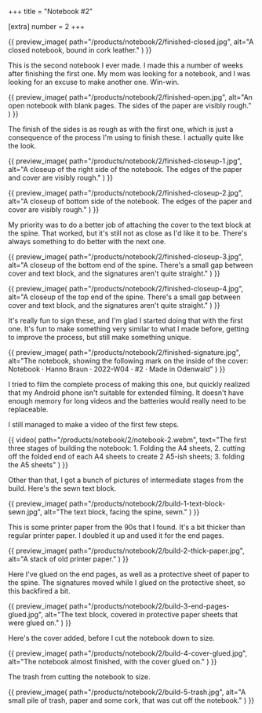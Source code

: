 +++
title = "Notebook #2"

[extra]
number = 2
+++

{{
    preview_image(
        path="/products/notebook/2/finished-closed.jpg",
        alt="A closed notebook, bound in cork leather."
    )
}}

This is the second notebook I ever made. I made this a number of weeks after finishing the first one. My mom was looking for a notebook, and I was looking for an excuse to make another one. Win-win.

{{
    preview_image(
        path="/products/notebook/2/finished-open.jpg",
        alt="An open notebook with blank pages. The sides of the paper are visibly rough."
    )
}}

The finish of the sides is as rough as with the first one, which is just a consequence of the process I'm using to finish these. I actually quite like the look.

{{
    preview_image(
        path="/products/notebook/2/finished-closeup-1.jpg",
        alt="A closeup of the right side of the notebook. The edges of the paper and cover are visibly rough."
    )
}}

{{
    preview_image(
        path="/products/notebook/2/finished-closeup-2.jpg",
        alt="A closeup of bottom side of the notebook. The edges of the paper and cover are visibly rough."
    )
}}

My priority was to do a better job of attaching the cover to the text block at the spine. That worked, but it's still not as close as I'd like it to be. There's always something to do better with the next one.

{{
    preview_image(
        path="/products/notebook/2/finished-closeup-3.jpg",
        alt="A closeup of the bottom end of the spine. There's a small gap between cover and text block, and the signatures aren't quite straight."
    )
}}

{{
    preview_image(
        path="/products/notebook/2/finished-closeup-4.jpg",
        alt="A closeup of the top end of the spine. There's a small gap between cover and text block, and the signatures aren't quite straight."
    )
}}

It's really fun to sign these, and I'm glad I started doing that with the first one. It's fun to make something very similar to what I made before, getting to improve the process, but still make something unique.

{{
    preview_image(
        path="/products/notebook/2/finished-signature.jpg",
        alt="The notebook, showing the following mark on the inside of the cover: Notebook · Hanno Braun · 2022-W04 · #2 · Made in Odenwald"
    )
}}

I tried to film the complete process of making this one, but quickly realized that my Android phone isn't suitable for extended filming. It doesn't have enough memory for long videos and the batteries would really need to be replaceable.

I still managed to make a video of the first few steps.

{{
    video(
        path="/products/notebook/2/notebook-2.webm",
        text="The first three stages of building the notebook: 1. Folding the A4 sheets, 2. cutting off the folded end of each A4 sheets to create 2 A5-ish sheets; 3. folding the A5 sheets"
    )
}}

Other than that, I got a bunch of pictures of intermediate stages from the build. Here's the sewn text block.

{{
    preview_image(
        path="/products/notebook/2/build-1-text-block-sewn.jpg",
        alt="The text block, facing the spine, sewn."
    )
}}

This is some printer paper from the 90s that I found. It's a bit thicker than regular printer paper. I doubled it up and used it for the end pages.

{{
    preview_image(
        path="/products/notebook/2/build-2-thick-paper.jpg",
        alt="A stack of old printer paper."
    )
}}

Here I've glued on the end pages, as well as a protective sheet of paper to the spine. The signatures moved while I glued on the protective sheet, so this backfired a bit.

{{
    preview_image(
        path="/products/notebook/2/build-3-end-pages-glued.jpg",
        alt="The text block, covered in protective paper sheets that were glued on."
    )
}}

Here's the cover added, before I cut the notebook down to size.

{{
    preview_image(
        path="/products/notebook/2/build-4-cover-glued.jpg",
        alt="The notebook almost finished, with the cover glued on."
    )
}}

The trash from cutting the notebook to size.

{{
    preview_image(
        path="/products/notebook/2/build-5-trash.jpg",
        alt="A small pile of trash, paper and some cork, that was cut off the notebook."
    )
}}
